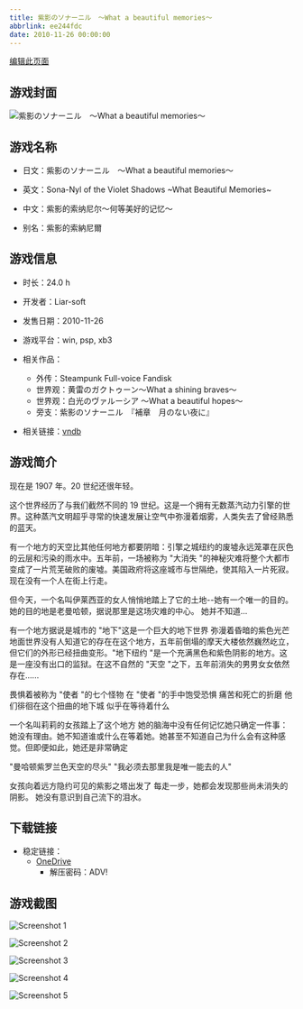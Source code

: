 ```yaml
---
title: 紫影のソナーニル　～What a beautiful memories～
abbrlink: ee244fdc
date: 2010-11-26 00:00:00
---
```

[编辑此页面](https://github.com/ACG-3/ADV3-source/blob/main/source/_posts/games/%E7%B4%AB%E5%BD%B1%E3%81%AE%E3%82%BD%E3%83%8A%E3%83%BC%E3%83%8B%E3%83%AB%E3%80%80%EF%BD%9EWhat%20a%20beautiful%20memories%EF%BD%9E.md)

## 游戏封面

![紫影のソナーニル　～What a beautiful memories～](https://pan.timero.xyz/d/onedrive/img_lib_001/%E7%B4%AB%E5%BD%B1%E3%81%AE%E3%82%BD%E3%83%8A%E3%83%BC%E3%83%8B%E3%83%AB%E3%80%80%EF%BD%9EWhat%20a%20beautiful%20memories%EF%BD%9E_cover.avif)


## 游戏名称

- 日文：紫影のソナーニル　～What a beautiful memories～
- 英文：Sona-Nyl of the Violet Shadows ~What Beautiful Memories~
- 中文：紫影的索纳尼尔～何等美好的记忆～

- 别名：紫影的索納尼爾


## 游戏信息

- 时长：24.0 h
- 开发者：Liar-soft
- 发售日期：2010-11-26
- 游戏平台：win, psp, xb3
- 相关作品：
   - 外传：Steampunk Full-voice Fandisk
   - 世界观：黄雷のガクトゥーン～What a shining braves～
   - 世界观：白光のヴァルーシア ～What a beautiful hopes～
   - 旁支：紫影のソナーニル　『補章　月のない夜に』

- 相关链接：[vndb](https://vndb.org/v4936)


## 游戏简介

现在是 1907 年。20 世纪还很年轻。

这个世界经历了与我们截然不同的 19 世纪。这是一个拥有无数蒸汽动力引擎的世界。这种蒸汽文明超乎寻常的快速发展让空气中弥漫着烟雾，人类失去了曾经熟悉的蓝天。

有一个地方的天空比其他任何地方都要阴暗：引擎之城纽约的废墟永远笼罩在灰色的云层和污染的雨水中。五年前，一场被称为 "大消失 "的神秘灾难将整个大都市变成了一片荒芜破败的废墟。美国政府将这座城市与世隔绝，使其陷入一片死寂。现在没有一个人在街上行走。

但今天，一个名叫伊莱西亚的女人悄悄地踏上了它的土地--她有一个唯一的目的。她的目的地是老曼哈顿，据说那里是这场灾难的中心。
她并不知道...

有一个地方据说是城市的 "地下"这是一个巨大的地下世界 弥漫着昏暗的紫色光芒地面世界没有人知道它的存在在这个地方，五年前倒塌的摩天大楼依然巍然屹立，但它们的外形已经扭曲变形。"地下纽约 "是一个充满黑色和紫色阴影的地方。这是一座没有出口的监狱。在这不自然的 "天空 "之下，五年前消失的男男女女依然存在......

畏惧着被称为 "使者 "的七个怪物
在 "使者 "的手中饱受恐惧 痛苦和死亡的折磨
他们徘徊在这个扭曲的地下城 似乎在等待着什么

一个名叫莉莉的女孩踏上了这个地方 她的脑海中没有任何记忆她只确定一件事：她没有理由。她不知道谁或什么在等着她。她甚至不知道自己为什么会有这种感觉。但即便如此，她还是非常确定

"曼哈顿紫罗兰色天空的尽头"
"我必须去那里我是唯一能去的人"

女孩向着远方隐约可见的紫影之塔出发了
每走一步，她都会发现那些尚未消失的阴影。
她没有意识到自己流下的泪水。




## 下载链接

- 稳定链接：
    - [OneDrive](https://pan.timero.xyz/onedrive/adv_lib_001/%E7%B4%AB%E5%BD%B1%E3%81%AE%E3%82%BD%E3%83%8A%E3%83%BC%E3%83%8B%E3%83%AB%E3%80%80%EF%BD%9EWhat%20a%20beautiful%20memories%EF%BD%9E)
        - 解压密码：ADV!



## 游戏截图


![Screenshot 1](https://pan.timero.xyz/d/onedrive/img_lib_001/%E7%B4%AB%E5%BD%B1%E3%81%AE%E3%82%BD%E3%83%8A%E3%83%BC%E3%83%8B%E3%83%AB%E3%80%80%EF%BD%9EWhat%20a%20beautiful%20memories%EF%BD%9E_Screenshot_1.avif)

![Screenshot 2](https://pan.timero.xyz/d/onedrive/img_lib_001/%E7%B4%AB%E5%BD%B1%E3%81%AE%E3%82%BD%E3%83%8A%E3%83%BC%E3%83%8B%E3%83%AB%E3%80%80%EF%BD%9EWhat%20a%20beautiful%20memories%EF%BD%9E_Screenshot_2.avif)

![Screenshot 3](https://pan.timero.xyz/d/onedrive/img_lib_001/%E7%B4%AB%E5%BD%B1%E3%81%AE%E3%82%BD%E3%83%8A%E3%83%BC%E3%83%8B%E3%83%AB%E3%80%80%EF%BD%9EWhat%20a%20beautiful%20memories%EF%BD%9E_Screenshot_3.avif)

![Screenshot 4](https://pan.timero.xyz/d/onedrive/img_lib_001/%E7%B4%AB%E5%BD%B1%E3%81%AE%E3%82%BD%E3%83%8A%E3%83%BC%E3%83%8B%E3%83%AB%E3%80%80%EF%BD%9EWhat%20a%20beautiful%20memories%EF%BD%9E_Screenshot_4.avif)

![Screenshot 5](https://pan.timero.xyz/d/onedrive/img_lib_001/%E7%B4%AB%E5%BD%B1%E3%81%AE%E3%82%BD%E3%83%8A%E3%83%BC%E3%83%8B%E3%83%AB%E3%80%80%EF%BD%9EWhat%20a%20beautiful%20memories%EF%BD%9E_Screenshot_5.avif)

